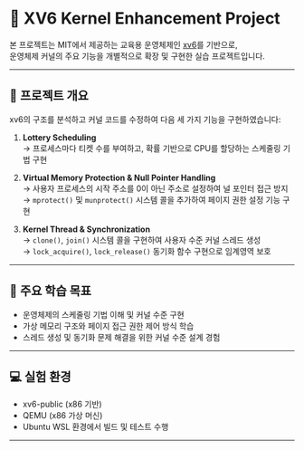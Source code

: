 # 🧵 XV6 Kernel Enhancement Project

본 프로젝트는 MIT에서 제공하는 교육용 운영체제인 [xv6](https://github.com/mit-pdos/xv6-public)를 기반으로,  
운영체제 커널의 주요 기능을 개별적으로 확장 및 구현한 실습 프로젝트입니다.

---

## 📌 프로젝트 개요

xv6의 구조를 분석하고 커널 코드를 수정하여 다음 세 가지 기능을 구현하였습니다:

1. **Lottery Scheduling**  
   → 프로세스마다 티켓 수를 부여하고, 확률 기반으로 CPU를 할당하는 스케줄링 기법 구현

2. **Virtual Memory Protection & Null Pointer Handling**  
   → 사용자 프로세스의 시작 주소를 0이 아닌 주소로 설정하여 널 포인터 접근 방지  
   → `mprotect()` 및 `munprotect()` 시스템 콜을 추가하여 페이지 권한 설정 기능 구현

3. **Kernel Thread & Synchronization**  
   → `clone()`, `join()` 시스템 콜을 구현하여 사용자 수준 커널 스레드 생성  
   → `lock_acquire()`, `lock_release()` 동기화 함수 구현으로 임계영역 보호

---

## 🧠 주요 학습 목표

- 운영체제의 스케줄링 기법 이해 및 커널 수준 구현
- 가상 메모리 구조와 페이지 접근 권한 제어 방식 학습
- 스레드 생성 및 동기화 문제 해결을 위한 커널 수준 설계 경험

---

## 💻 실험 환경

- xv6-public (x86 기반)
- QEMU (x86 가상 머신)
- Ubuntu WSL 환경에서 빌드 및 테스트 수행

---

